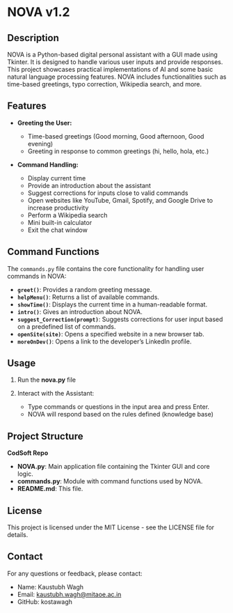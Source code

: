 # NOVA v1.2

## Description

NOVA is a Python-based digital personal assistant with a GUI made using Tkinter. It is designed to handle various user inputs and provide responses. This project showcases practical implementations of AI and some basic natural language processing features. NOVA includes functionalities such as time-based greetings, typo correction, Wikipedia search, and more.


## Features

- **Greeting the User:**
  - Time-based greetings (Good morning, Good afternoon, Good evening)
  - Greeting in response to common greetings (hi, hello, hola, etc.)

- **Command Handling:**
  - Display current time
  - Provide an introduction about the assistant
  - Suggest corrections for inputs close to valid commands
  - Open websites like YouTube, Gmail, Spotify, and Google Drive to increase productivity
  - Perform a Wikipedia search
  - Mini built-in calculator
  - Exit the chat window


## Command Functions

The `commands.py` file contains the core functionality for handling user commands in NOVA:

- **`greet()`**:                    Provides a random greeting message.
- **`helpMenu()`**:                 Returns a list of available commands.
- **`showTime()`**:                 Displays the current time in a human-readable format.
- **`intro()`**:                    Gives an introduction about NOVA.
- **`suggest_Correction(prompt)`**: Suggests corrections for user input based on a predefined list of commands.
- **`openSite(site)`**:             Opens a specified website in a new browser tab.
- **`moreOnDev()`**:                Opens a link to the developer’s LinkedIn profile.


## Usage

1) Run the **nova.py** file 

2) Interact with the Assistant:
    - Type commands or questions in the input area and press Enter.
    - NOVA will respond based on the rules defined (knowledge base)


## Project Structure

**CodSoft Repo**
- **NOVA.py**: Main application file containing the Tkinter GUI and core logic.
- **commands.py**: Module with command functions used by NOVA.
- **README.md**: This file.


## License
This project is licensed under the MIT License - see the LICENSE file for details.


## Contact
For any questions or feedback, please contact:
- Name: Kaustubh Wagh
- Email: kaustubh.wagh@mitaoe.ac.in
- GitHub: kostawagh
